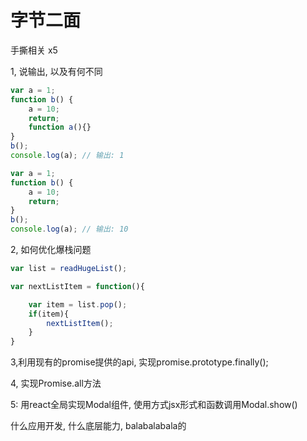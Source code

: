 # 字节二面

手撕相关 x5

1,
说输出, 以及有何不同

```js
var a = 1;
function b() {
    a = 10;
    return;
    function a(){}
}
b(); 
console.log(a); // 输出: 1
```

```js
var a = 1;
function b() {
    a = 10;
    return;
}
b(); 
console.log(a); // 输出: 10
```

2, 如何优化爆栈问题

```js
var list = readHugeList();

var nextListItem = function(){

    var item = list.pop();
    if(item){
        nextListItem();
    }
}

```

3,利用现有的promise提供的api, 实现promise.prototype.finally();

4, 实现Promise.all方法

5: 用react全局实现Modal组件, 使用方式jsx形式和函数调用Modal.show()

什么应用开发, 什么底层能力, balabalabala的
